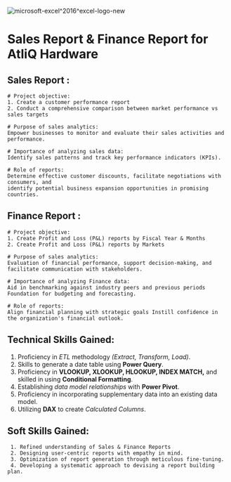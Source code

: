 
![microsoft-excel^2016^excel-logo-new](https://github.com/hamant-jagwan/AtliQ_Hardware_Sales_and_Revenue_Report--Excel/assets/117731315/bf902b40-aa44-4f08-b8fd-c39c38c0e1f0)

# Sales Report & Finance Report for AtliQ Hardware
## Sales Report :
    
    # Project objective:
    1. Create a customer performance report
    2. Conduct a comprehensive comparison between market performance vs sales targets

    # Purpose of sales analytics: 
    Empower businesses to monitor and evaluate their sales activities and performance.

    # Importance of analyzing sales data:
    Identify sales patterns and track key performance indicators (KPIs).

    # Role of reports: 
    Determine effective customer discounts, facilitate negotiations with consumers, and 
    identify potential business expansion opportunities in promising countries.

## Finance Report :
    # Project objective:
    1. Create Profit and Loss (P&L) reports by Fiscal Year & Months
    2. Create Profit and Loss (P&L) reports by Markets

    # Purpose of sales analytics: 
    Evaluation of financial performance, support decision-making, and facilitate communication with stakeholders.

    # Importance of analyzing Finance data: 
    Aid in benchmarking against industry peers and previous periods Foundation for budgeting and forecasting.

    # Role of reports: 
    Align financial planning with strategic goals Instill confidence in the organization's financial outlook.

## Technical Skills Gained:
1. Proficiency in *ETL* methodology *(Extract, Transform, Load)*.
2. Skills to generate a date table using **Power Query**.
3. Proficiency in **VLOOKUP, XLOOKUP, HLOOKUP, INDEX MATCH,** and skilled in using **Conditional Formatting**.
4. Establishing *data model relationships* with **Power Pivot**.
5. Proficiency in incorporating supplementary data into an existing data model.
6. Utilizing **DAX** to create *Calculated Columns*.

## Soft Skills Gained:
     1. Refined understanding of Sales & Finance Reports
     2. Designing user-centric reports with empathy in mind.
     3. Optimization of report generation through meticulous fine-tuning.
     4. Developing a systematic approach to devising a report building plan.

